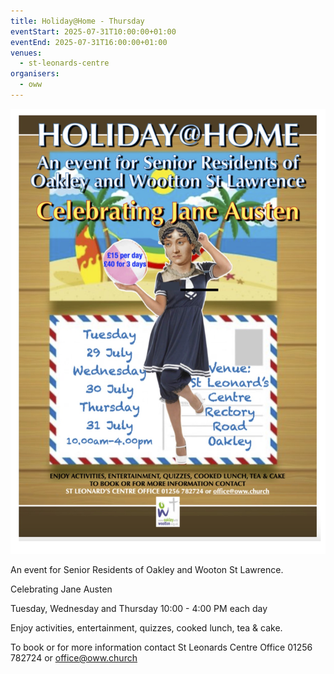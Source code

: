 ```yaml
---
title: Holiday@Home - Thursday
eventStart: 2025-07-31T10:00:00+01:00
eventEnd: 2025-07-31T16:00:00+01:00
venues:
  - st-leonards-centre
organisers:
  - oww
---
```

![Holiday@Home poster advertising event. Full details on page below.](house-at-home.jpg "Holiday@Home")

An event for Senior Residents of Oakley and Wooton St Lawrence.

Celebrating Jane Austen

Tuesday, Wednesday and Thursday
10:00 - 4:00 PM each day

Enjoy activities, entertainment, quizzes, cooked lunch, tea & cake.

To book or for more information contact
St Leonards Centre Office 01256 782724 or office@oww.church
